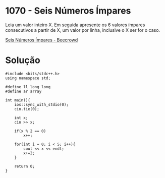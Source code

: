 # 1070 - Seis Números Ímpares

Leia um valor inteiro X. Em seguida apresente os 6 valores ímpares consecutivos a partir de X, um valor por linha, inclusive o X ser for o caso.

[Seis Números Ímpares - Beecrowd](https://www.beecrowd.com.br/judge/pt/problems/view/1070)

# Solução
```
#include <bits/stdc++.h>
using namespace std;

#define ll long long
#define ar array

int main(){
    ios::sync_with_stdio(0);
    cin.tie(0);

    int x;
    cin >> x;

    if(x % 2 == 0)
        x++;

    for(int i = 0; i < 5; i++){
        cout << x << endl;
        x+=2;
    }
    
    return 0;
}
```